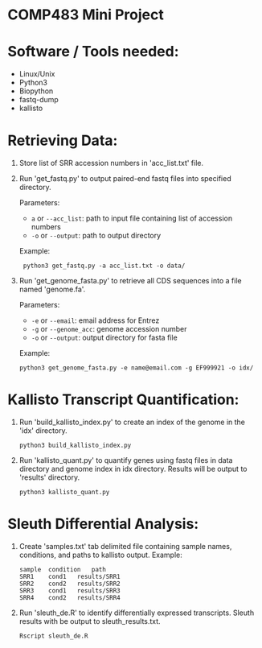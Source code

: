 # COMP483 Mini Project 

# Software / Tools needed:

- Linux/Unix
- Python3
- Biopython
- fastq-dump
- kallisto

# Retrieving Data:

1. Store list of SRR accession numbers in 'acc_list.txt' file.
2. Run 'get_fastq.py' to output paired-end fastq files into specified directory.
	
	Parameters: 

	- ``a`` or ``--acc_list``: path to input file containing list of accession numbers
	- ``-o`` or ``--output``: path to output directory

	Example:
	```
	 python3 get_fastq.py -a acc_list.txt -o data/
	```
3. Run 'get_genome_fasta.py' to retrieve all CDS sequences into a file named 'genome.fa'.

	Parameters:

	- ``-e`` or ``--email``: email address for Entrez
	- ``-g`` or ``--genome_acc``: genome accession number
	- ``-o`` or ``--output``: output directory for fasta file    

	Example:
	```
	python3 get_genome_fasta.py -e name@email.com -g EF999921 -o idx/
	```
# Kallisto Transcript Quantification:

1. Run 'build_kallisto_index.py' to create an index of the genome in the 'idx' directory.
    ```
    python3 build_kallisto_index.py
    ```
2. Run 'kallisto_quant.py' to quantify genes using fastq files in data directory and genome index in idx directory. Results will be output to 'results' directory.
    ```
    python3 kallisto_quant.py
    ```
# Sleuth Differential Analysis:

1. Create 'samples.txt' tab delimited file containing sample names, conditions, and paths to kallisto output. Example:

    ```
    sample	condition	path
    SRR1	cond1	results/SRR1
    SRR2	cond2	results/SRR2
    SRR3	cond1	results/SRR3
    SRR4	cond2	results/SRR4
    ```

2. Run 'sleuth_de.R' to identify differentially expressed transcripts. Sleuth results with be output to sleuth_results.txt.
    ```
    Rscript sleuth_de.R
    ```

